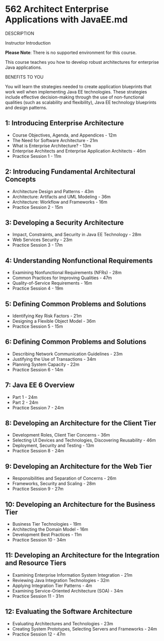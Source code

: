 # 562 Architect Enterprise Applications with JavaEE.md

DESCRIPTION

Instructor Introduction

**Please Note**: There is no supported environment for this course.

This course teaches you how to develop robust architectures for enterprise Java applications.

BENEFITS TO YOU

You will learn the strategies needed to create application blueprints that work well when implementing Java EE technologies. These strategies include effective decision-making through the use of non-functional qualities (such as scalability and flexibility), Java EE technology blueprints and design patterns.


## 1: Introducing Enterprise Architecture

* Course Objectives, Agenda, and Appendices - 12m
* The Need for Software Architecture - 21m
* What is Enterprise Architecture? - 13m
* Enterprise Architects and Enterprise Application Architects - 46m
* Practice Session 1 - 11m

## 2: Introducing Fundamental Architectural Concepts

* Architecture Design and Patterns - 43m
* Architecture: Artifacts and UML Modeling - 36m
* Architecture: Workflow and Frameworks - 16m
* Practice Session 2 - 15m

## 3: Developing a Security Architecture

* Impact, Constraints, and Security in Java EE Technology - 28m
* Web Services Security - 23m
* Practice Session 3 - 17m

## 4: Understanding Nonfunctional Requirements

* Examining Nonfunctional Requirements (NFRs) - 28m
* Common Practices for Improving Qualities - 47m
* Quality-of-Service Requirements - 16m
* Practice Session 4 - 19m

## 5: Defining Common Problems and Solutions

* Identifying Key Risk Factors - 21m
* Designing a Flexible Object Model - 36m
* Practice Session 5 - 15m

## 6: Defining Common Problems and Solutions

* Describing Network Communication Guidelines - 23m
* Justifying the Use of Transactions - 34m
* Planning System Capacity - 22m
* Practice Session 6 - 14m

## 7: Java EE 6 Overview

* Part 1 - 24m
* Part 2 - 24m
* Practice Session 7 - 24m

## 8: Developing an Architecture for the Client Tier

* Development Roles, Client Tier Concerns - 36m
* Selecting UI Devices and Technologies, Discovering Reusability - 46m
* Deployment, Security and Testing - 13m
* Practice Session 8 - 24m

## 9: Developing an Architecture for the Web Tier

* Responsibilities and Separation of Concerns - 26m
* Frameworks, Security and Scaling - 28m
* Practice Session 9 - 27m

## 10: Developing an Architecture for the Business Tier

* Business Tier Technologies - 19m
* Architecting the Domain Model - 16m
* Development Best Practices - 11m
* Practice Session 10 - 34m

## 11: Developing an Architecture for the Integration and Resource Tiers

* Examining Enterprise Information System Integration - 21m
* Reviewing Java Integration Technologies - 32m
* Applying Integration Tier Patterns - 4m
* Examining Service-Oriented Architecture (SOA) - 34m
* Practice Session 11 - 31m

## 12: Evaluating the Software Architecture

* Evaluating Architectures and Technologies - 23m
* Creating System Prototypes, Selecting Servers and Frameworks - 24m
* Practice Session 12 - 47m
